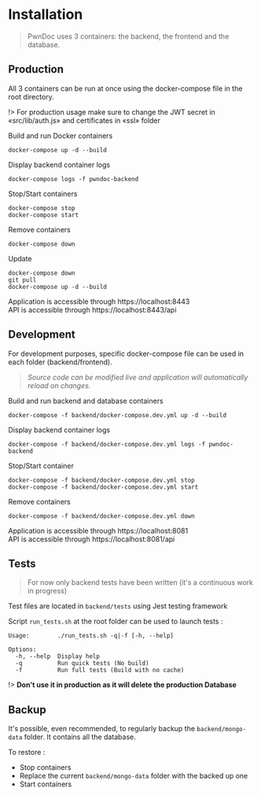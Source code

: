 # Installation

> PwnDoc uses 3 containers: the backend, the frontend and the database. 

## Production

All 3 containers can be run at once using the docker-compose file in the root directory.

!> For production usage make sure to change the JWT secret in «src/lib/auth.js» and certificates in «ssl» folder

Build and run Docker containers
```
docker-compose up -d --build
```

Display backend container logs
```
docker-compose logs -f pwndoc-backend
```

Stop/Start containers
```
docker-compose stop
docker-compose start
```

Remove containers
```
docker-compose down
```

Update

```
docker-compose down
git pull
docker-compose up -d --build
```

Application is accessible through https://localhost:8443  
API is accessible through https://localhost:8443/api
## Development

For development purposes, specific docker-compose file can be used in each folder (backend/frontend).

> *Source code can be modified live and application will automatically reload on changes.*

Build and run backend and database containers
```
docker-compose -f backend/docker-compose.dev.yml up -d --build
```

Display backend container logs
```
docker-compose -f backend/docker-compose.dev.yml logs -f pwndoc-backend
```

Stop/Start container
```
docker-compose -f backend/docker-compose.dev.yml stop
docker-compose -f backend/docker-compose.dev.yml start
```

Remove containers
```
docker-compose -f backend/docker-compose.dev.yml down
```

Application is accessible through https://localhost:8081  
API is accessible through https://localhost:8081/api

## Tests

> For now only backend tests have been written (it's a continuous work in progress)

Test files are located in `backend/tests` using Jest testing framework

Script `run_tests.sh` at the root folder can be used to launch tests :

```
Usage:        ./run_tests.sh -q|-f [-h, --help]

Options:
  -h, --help  Display help
  -q          Run quick tests (No build)
  -f          Run full tests (Build with no cache)
```

!> **Don't use it in production as it will delete the production Database**

## Backup

It's possible, even recommended, to regularly backup the `backend/mongo-data` folder. It contains all the database.

To restore :
- Stop containers
- Replace the current `backend/mongo-data` folder with the backed up one
- Start containers
